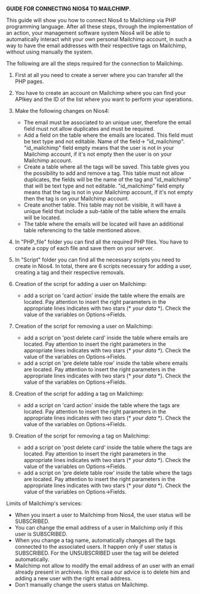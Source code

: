 **GUIDE FOR CONNECTING NIOS4 TO MAILCHIMP.**

This guide will show you how to connect Nios4 to Mailchimp via PHP programming language. After all these steps, through the implementation of an action, your management software system Nios4 will be able to automatically interact whit your own personal Mailchimp account, in such a way to have the email addresses with their respective tags on Mailchimp, without using manually the system.

The following are all the steps required for the connection to Mailchimp.

1. First at all you need to create a server where you can transfer all the PHP pages.

2. You have to create an account on Mailchimp where you can find your APIkey and the ID of the list where you want to perform your operations.

3. Make the following changes on Nios4:
	- The email must be associated to an unique user, therefore the email field must not allow duplicates and must be required.
	- Add a field on the table where the emails are located. This field must be text type and not editable. Name of the field-> "id_mailchimp". "id_mailchimp" field empty means that the user is not in your Mailchimp account, if it's not empty then the user is on your Mailchimp account.
	- Create a table where all the tags will be saved. This table gives you the possibility to add and remove a tag. This table must not allow duplicates, the fields will be the name of the tag and "id_mailchimp" that will be text type and not editable. "id_mailchimp" field empty means that the tag is not in your Mailchimp account, if it's not empty then the tag is on your Mailchimp account.
	- Create another table. This table may not be visible, it will have a unique field that include a sub-table of the table where the emails will be located.
	- The table where the emails will be located will have an additional table referencing to the table mentioned above.

4. In "PHP_file" folder you can find all the required PHP files. You have to create a copy of each file and save them on your server.

5. In "Script" folder you can find all the necessary scripts you need to create in Nios4. In total, there are 6 scripts necessary for adding a user, creating a tag and their respective removals.

6. Creation of the script for adding a user on Mailchimp:
	- add a script on 'card action' inside the table where the emails are located. Pay attention to insert the right parameters in the appropriate lines indicates with two stars (* _your data_ *). Check the value of the variables on Options->Fields.

7. Creation of the script for removing a user on Mailchimp:
	- add a script on 'post delete card' inside the table where emails are located. Pay attention to insert the right parameters in the appropriate lines indicates with two stars (* _your data_ *). Check the value of the variables on Options->Fields.
	- add a script on 'pre delete table row' inside the table where emails are located. Pay attention to insert the right parameters in the appropriate lines indicates with two stars (* _your data_ *). Check the value of the variables on Options->Fields.

8. Creation of the script for adding a tag on Mailchimp:
	- add a script on 'card action' inside the table where the tags are located. Pay attention to insert the right parameters in the appropriate lines indicates with two stars (* _your data_ *). Check the value of the variables on Options->Fields.

9. Creation of the script for removing a tag on Mailchimp:
	- add a script on 'post delete card' inside the table where the tags are located. Pay attention to insert the right parameters in the appropriate lines indicates with two stars (* _your data_ *). Check the value of the variables on Options->Fields.
	- add a script on 'pre delete table row' inside the table where the tags are located. Pay attention to insert the right parameters in the appropriate lines indicates with two stars (* _your data_ *). Check the value of the variables on Options->Fields.

Limits of Mailchimp's services:

  - When you insert a user to Mailchimp from Nios4, the user status will be SUBSCRIBED.
  - You can change the email address of a user in Mailchimp only if this user is SUBSCRIBED.
  - When you change a tag name, automatically changes all the tags connected to the associated users. It happen only if user status is SUBSCRIBED. For the UNSUBSCRIBED user the tag will be deleted automatically.
  - Mailchimp not allow to modify the email address of an user with an email already present in archives. In this case our advice is to delete him and adding a new user with the right email address.
  - Don't manually change the users status on Mailchimp.
